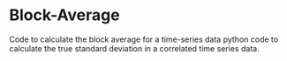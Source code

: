 # Block-Average
Code to calculate the block average for a time-series data
python code to calculate the true standard deviation in a correlated time series data.
